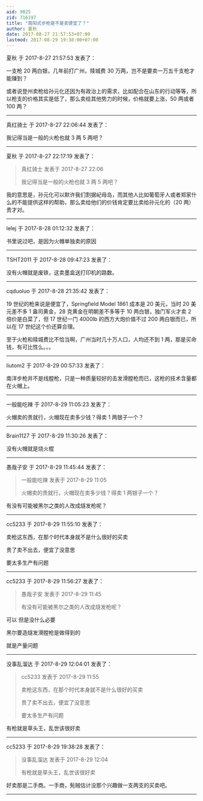 ```yaml
---
aid: 9025
zid: 716197
title: "南阳式步枪是不是卖便宜了？"
author: 夏秋
date: 2017-08-27 21:57:53+07:00
lastmod: 2017-08-29 19:38:00+07:00
---
```


夏秋 于 2017-8-27 21:57:53 发表了：

一支枪 20 两白银，几年前打广州，赎城费 30 万两，岂不是要卖一万五千支枪才能赚到？

或者说登州卖枪给孙元化还因为有政治上的需求，比如配合在山东的行动等等，所以枪支的价格其实是低了，那么卖给其他势力的时候，价格就要上涨，50 两或者 100 两？

---

真红骑士 于 2017-8-27 22:06:44 发表了：

我记得当是一般的火枪也就 3 两 5 两吧？

---

夏秋 于 2017-8-27 22:17:19 发表了：

> 真红骑士 发表于 2017-8-27 22:06
>
> 我记得当是一般的火枪也就 3 两 5 两吧？

我的意思是，孙元化可以默许我们割据屺母岛，而其他人比如葡萄牙人或者郑家什么的不能提供这样的帮助，那么卖给他们的价钱肯定要比卖给孙元化的（20 两）贵才对。

---

lelej 于 2017-8-28 01:12:32 发表了：

书里说过吧，是因为火帽单独卖的原因

---

TSHT2011 于 2017-8-28 09:47:23 发表了：

没有火帽就是废铁，这卖墨盒送打印机的路数。

---

cqduoluo 于 2017-8-28 21:35:42 发表了：

19 世纪的枪来说是便宜了，Springfield Model 1861 成本是 20 美元，当时 20 美元差不多 1 盎司黄金，28 克黄金在明朝差不多等于 10 两白银，独门军火才卖 2 倍价是白菜了，但 17 世纪一门 4000lb 的西方大炮价值不过 200 两白银而已，所以在 17 世纪这个价还算合理。

至于火枪和赎城费比不恰当啊，广州当时几十万人口，人均还不到 1 两，那是买命钱，有可比性么。。。

---

liutom2 于 2017-8-29 00:57:33 发表了：

南洋步枪并不是线膛枪，只是一种质量较好的击发滑膛枪而已，这枪的技术含量都在火帽上。

---

一般能吃辣 于 2017-8-29 11:05:23 发表了：

火帽卖的贵就行，火帽现在卖多少钱？得卖 1 两银子一个？

---

Brain1127 于 2017-8-29 11:30:26 发表了：

没有火帽就是烧火棍

---

愚哉子安 于 2017-8-29 11:45:44 发表了：

> 一般能吃辣 发表于 2017-8-29 11:05
>
> 火帽卖的贵就行，火帽现在卖多少钱？得卖 1 两银子一个？

有没有可能被黑尔之类的人改成燧发枪呢？

---

cc5233 于 2017-8-29 11:55:10 发表了：

卖枪这东西，在那个时代本身就不是什么很好的买卖

贵了卖不出去，便宜了没意思

要太多生产有问题

---

cc5233 于 2017-8-29 11:56:27 发表了：

> 愚哉子安 发表于 2017-8-29 11:45
>
> 有没有可能被黑尔之类的人改成燧发枪呢？

可以 但是没什么必要

黑尔要造燧发滑膛枪是做得到的

就是产量问题

---

没事乱溜达 于 2017-8-29 12:04:01 发表了：

> cc5233 发表于 2017-8-29 11:55
>
> 卖枪这东西，在那个时代本身就不是什么很好的买卖
>
> 贵了卖不出去，便宜了没意思
>
> 要太多生产有问题

有枪就是草头王，乱世该很好卖

---

cc5233 于 2017-8-29 19:38:28 发表了：

> 没事乱溜达 发表于 2017-8-29 12:04
>
> 有枪就是草头王，乱世该很好卖

好卖那是二手商。一手商，髡贼估计没那个兴趣做一支两支的买卖吧。

---
